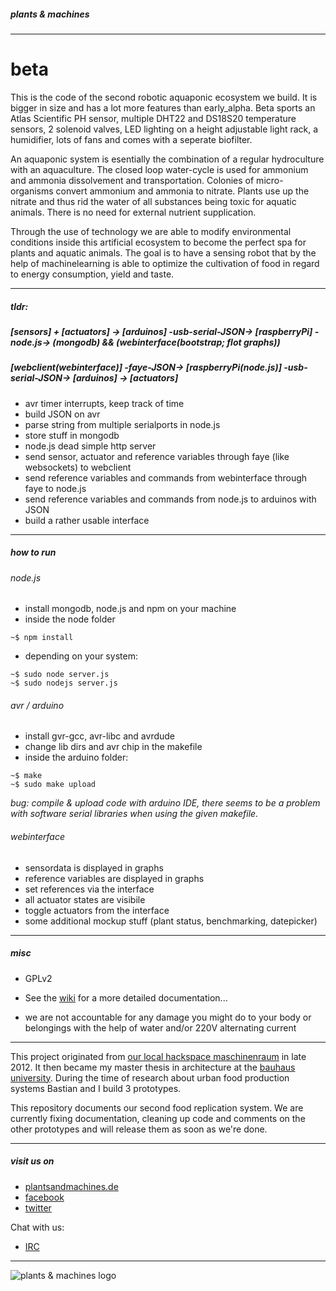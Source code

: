 ##### plants & machines 

---

# beta

This is the code of the second robotic aquaponic ecosystem we build. It is bigger in size and has a lot more features than early_alpha. Beta sports an Atlas Scientific PH sensor, multiple DHT22 and DS18S20 temperature sensors, 2 solenoid valves, LED lighting on a height adjustable light rack, a humidifier, lots of fans and comes with a seperate biofilter. 

An aquaponic system is esentially the combination of a regular hydroculture with an aquaculture. The closed loop water-cycle is used for ammonium and ammonia dissolvement and transportation. Colonies of micro-organisms convert ammonium and ammonia to nitrate. Plants use up the nitrate and thus rid the water of all substances being toxic for aquatic animals. There is no need for external nutrient supplication.

Through the use of technology we are able to modify environmental conditions inside this artificial ecosystem to become the perfect spa for plants and aquatic animals. The goal is to have a sensing robot that by the help of machinelearning is able to optimize the cultivation of food in regard to energy consumption, yield and taste.

---

##### tldr: 

##### [sensors] + [actuators] -> [arduinos] -usb-serial-JSON-> [raspberryPi] -node.js-> (mongodb) && (webinterface(bootstrap; flot graphs)) 

##### [webclient(webinterface)] -faye-JSON-> [raspberryPi(node.js)] -usb-serial-JSON-> [arduinos] -> [actuators]

* avr timer interrupts, keep track of time
* build JSON on avr
* parse string from multiple serialports in node.js
* store stuff in mongodb
* node.js dead simple http server
* send sensor, actuator and reference variables through faye (like websockets) to webclient
* send reference variables and commands from webinterface through faye to node.js
* send reference variables and commands from node.js to arduinos with JSON
* build a rather usable interface

---

##### how to run 

###### node.js

* install mongodb, node.js and npm on your machine
* inside the node folder

```
~$ npm install
```

* depending on your system:

```
~$ sudo node server.js
~$ sudo nodejs server.js
```

###### avr / arduino

* install gvr-gcc, avr-libc and avrdude
* change lib dirs and avr chip in the makefile
* inside the arduino folder:
  
```  
~$ make
~$ sudo make upload
```

*bug: compile & upload code with arduino IDE, there seems to be a problem with software serial libraries when using the given makefile.*
  
###### webinterface

* sensordata is displayed in graphs
* reference variables are displayed in graphs
* set references via the interface
* all actuator states are visibile
* toggle actuators from the interface
* some additional mockup stuff (plant status, benchmarking, datepicker)

---

##### misc

* GPLv2

* See the [wiki](https://github.com/plantsandmachines/beta/wiki) for a more detailed documentation...

* we are not accountable for any damage you might do to your body or belongings with the help of water and/or 220V alternating current

---

This project originated from [our local hackspace maschinenraum](http://www.maschinenraum.tk) in late 2012. It then became my master thesis in architecture at the [bauhaus university](http://www.uni-weimar.de/de/universitaet/start/). During the time of research about urban food production systems Bastian and I build 3 prototypes.

This repository documents our second food replication system.
We are currently fixing documentation, cleaning up code and comments on the other prototypes and will release them as soon as we're done.

---

##### visit us on

* [plantsandmachines.de](http://www.plantsandmachines.de)
* [facebook](https://www.facebook.com/plantsandmachines)
* [twitter](https://www.twitter.com/plants_machines)

Chat with us:

* [IRC](irc://irc.freenode.org/plantsandmachines)

---

![plants & machines logo](https://avatars3.githubusercontent.com/u/5636292?s=65 "plants & machines logo")


